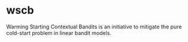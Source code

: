 # wscb
Warming Starting Contextual Bandits is an initiative to mitigate the pure cold-start problem in linear bandit models.
